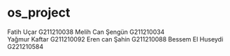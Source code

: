 # os_project

Fatih Uçar  G211210038
Melih Can Şengün  G211210034	
Yağmur Kaftar	G211210092
Eren can Şahin   G211210088
Bessem El Huseydi  G221210584

